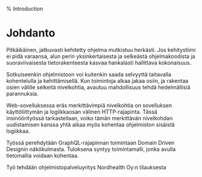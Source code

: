 % Introduction

# Johdanto

Pitkäikäinen, jatkuvasti kehitetty ohjelma mutkistuu herkästi. Jos kehitystiimi
ei pidä varaansa, alun perin yksinkertaisesta ja selkeästä ohjelmakoodista ja suoraviivaisesta tietorakenteesta kasvaa hankalasti hallittava kokonaisuus.

Sotkuiseenkin ohjelmistoon voi kuitenkin saada selvyyttä taitavalla kohentelulla
ja kehittämisellä. Kun toimintoja alkaa jakaa osiin, ja rakentaa osien välille
selkeitä nivelkohtia, avautuu mahdollisuus tehdä hedelmällisiä parannuksia.

Web-sovelluksessa eräs merkittävimpiä nivelkohtia on sovelluksen käyttöliittymän
ja logiikkaosan välinen HTTP-rajapinta. Tässä insinöörityössä tarkastellaan,
voiko tämän merkittävän nivelkohdan uudistamisen kanssa yhtä aikaa myös kohentaa ohjelmiston sisäistä logiikkaa.

Työssä perehdytään GraphQL-rajapinnan toimintaan Domain Driven Designin
näkökulmasta. Tuloksena syntyy toimintamalli, jonka avulla tietomallia voidaan kohentaa.

Työ tehdään ohjelmistopalveluyritys Nordhealth Oy:n tilauksesta
